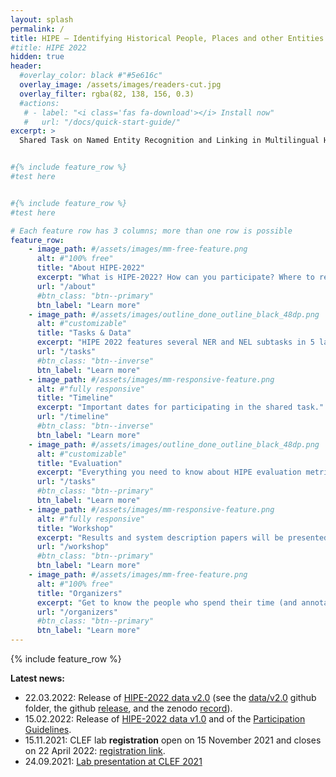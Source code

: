 ```yaml
---
layout: splash
permalink: /
title: HIPE – Identifying Historical People, Places and other Entities 
#title: HIPE 2022 
hidden: true 
header:
  #overlay_color: black #"#5e616c"
  overlay_image: /assets/images/readers-cut.jpg
  overlay_filter: rgba(82, 138, 156, 0.3)  
  #actions:
   # - label: "<i class='fas fa-download'></i> Install now"
   #   url: "/docs/quick-start-guide/"
excerpt: >
  Shared Task on Named Entity Recognition and Linking in Multilingual Historical Documents


#{% include feature_row %}
#test here


#{% include feature_row %}
#test here

# Each feature row has 3 columns; more than one row is possible
feature_row:
    - image_path: #/assets/images/mm-free-feature.png
      alt: #"100% free"
      title: "About HIPE-2022"
      excerpt: "What is HIPE-2022? How can you participate? Where to register?"
      url: "/about"
      #btn_class: "btn--primary"
      btn_label: "Learn more"  
    - image_path: #/assets/images/outline_done_outline_black_48dp.png
      alt: #"customizable"
      title: "Tasks & Data"
      excerpt: "HIPE 2022 features several NER and NEL subtasks in 5 languages."
      url: "/tasks"
      #btn_class: "btn--inverse"
      btn_label: "Learn more"
    - image_path: #/assets/images/mm-responsive-feature.png
      alt: #"fully responsive"
      title: "Timeline"
      excerpt: "Important dates for participating in the shared task."
      url: "/timeline"
      #btn_class: "btn--inverse"
      btn_label: "Learn more"
    - image_path: #/assets/images/outline_done_outline_black_48dp.png
      alt: #"customizable"
      title: "Evaluation"
      excerpt: "Everything you need to know about HIPE evaluation metrics and tools. "
      url: "/tasks"
      #btn_class: "btn--primary"
      btn_label: "Learn more"
    - image_path: #/assets/images/mm-responsive-feature.png
      alt: #"fully responsive"
      title: "Workshop"
      excerpt: "Results and system description papers will be presented at CLEF 2022 in September."
      url: "/workshop"
      #btn_class: "btn--primary"
      btn_label: "Learn more"
    - image_path: #/assets/images/mm-free-feature.png
      alt: #"100% free"
      title: "Organizers"
      excerpt: "Get to know the people who spend their time (and annotated data) for HIPE 2022."
      url: "/organizers"
      #btn_class: "btn--primary"
      btn_label: "Learn more"      
---
```


{% include feature_row %}



**Latest news:** 
 -  22.03.2022: Release of [HIPE-2022 data v2.0](https://github.com/hipe-eval/HIPE-2022-data) (see the [data/v2.0](https://github.com/hipe-eval/HIPE-2022-data/tree/main/data/v2.0) github folder, the github [release](https://github.com/hipe-eval/HIPE-2022-data/releases), and the zenodo [record](https://zenodo.org/record/6089968)).
 - 15.02.2022: Release of [HIPE-2022 data v1.0](https://github.com/hipe-eval/HIPE-2022-data) and of the [Participation Guidelines](https://doi.org/10.5281/zenodo.6045662).
 - 15.11.2021: CLEF lab **registration** open on 15 November 2021 and closes on 22 April 2022: [registration link](https://clef2022-labs-registration.dei.unipd.it/).
 - 24.09.2021: [Lab presentation at CLEF 2021](https://docs.google.com/presentation/d/1wb08-0WROHMSGyLbWzlp5IZHhAGg-WAMLuL18i7_2MM/edit?usp=sharing)

